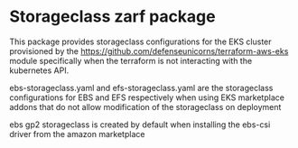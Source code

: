 # Storageclass zarf package

This package provides storageclass configurations for the EKS cluster provisioned by the <https://github.com/defenseunicorns/terraform-aws-eks> module specifically when the terraform is not interacting with the kubernetes API.

ebs-storageclass.yaml and efs-storageclass.yaml are the storageclass configurations for EBS and EFS respectively when using EKS marketplace addons that do not allow modification of the storageclass on deployment

ebs gp2 storageclass is created by default when installing the ebs-csi driver from the amazon marketplace
